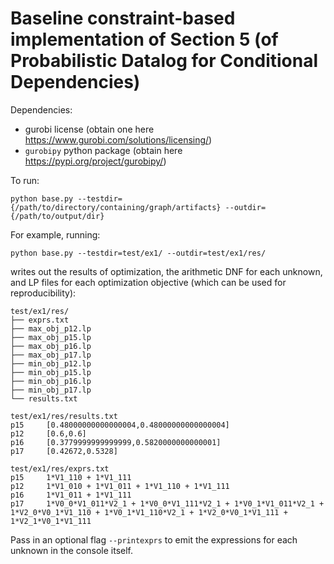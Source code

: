 # Baseline constraint-based implementation of Section 5 (of Probabilistic Datalog for Conditional Dependencies)

Dependencies:
- gurobi license (obtain one here https://www.gurobi.com/solutions/licensing/)
- ```gurobipy``` python package (obtain here https://pypi.org/project/gurobipy/)

To run:

```python base.py --testdir={/path/to/directory/containing/graph/artifacts} --outdir={/path/to/output/dir}```

For example, running:

```python base.py --testdir=test/ex1/ --outdir=test/ex1/res/```

writes out the results of optimization, the arithmetic DNF for each unknown, and LP files for each optimization objective (which can be used for reproducibility):

```
test/ex1/res/
├── exprs.txt
├── max_obj_p12.lp
├── max_obj_p15.lp
├── max_obj_p16.lp
├── max_obj_p17.lp
├── min_obj_p12.lp
├── min_obj_p15.lp
├── min_obj_p16.lp
├── min_obj_p17.lp
└── results.txt
```



```
test/ex1/res/results.txt
p15     [0.48000000000000004,0.48000000000000004]
p12     [0.6,0.6]
p16     [0.3779999999999999,0.5820000000000001]
p17     [0.42672,0.5328]

test/ex1/res/exprs.txt
p15     1*V1_110 + 1*V1_111
p12     1*V1_010 + 1*V1_011 + 1*V1_110 + 1*V1_111
p16     1*V1_011 + 1*V1_111
p17     1*V0_0*V1_011*V2_1 + 1*V0_0*V1_111*V2_1 + 1*V0_1*V1_011*V2_1 + 1*V2_0*V0_1*V1_110 + 1*V0_1*V1_110*V2_1 + 1*V2_0*V0_1*V1_111 + 1*V2_1*V0_1*V1_111
```

Pass in an optional flag ```--printexprs``` to emit the expressions for each unknown in the console itself.
